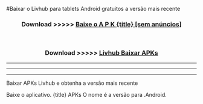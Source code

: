 #Baixar o Livhub   para tablets Android gratuitos a versão mais recente


<div align="center">
<h3>Download >>>>> <a href="https://pt-web.web.app/?pt= {title}">Baixe o A P K {title} [sem anúncios]</a></h3><br>

<h3>Download >>>>> <a href="https://pt-web.web.app/?pt= {title}">Livhub  Baixar APKs</a></h3>
</div>

----------------------------------------------------------

----------------------------------------------------------

----------------------------------------------------------

Baixar APKs Livhub  e obtenha a versão mais recente

Baixe o aplicativo. {title} APKs O nome é a versão para .Android.


